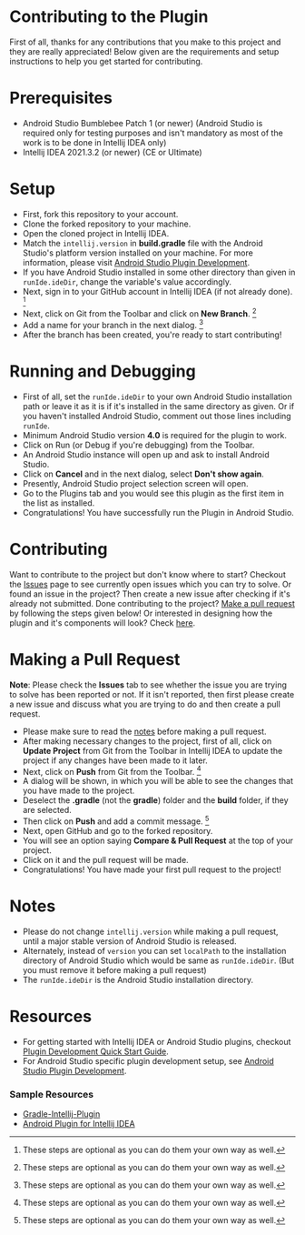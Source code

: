# Contributing to the Plugin
First of all, thanks for any contributions that you make to this project and they are really appreciated! Below given are the requirements and setup instructions to help you get started for contributing.

# Prerequisites
- Android Studio Bumblebee Patch 1 (or newer) (Android Studio is required only for testing purposes and isn't mandatory as most of the work is to be done in Intellij IDEA only)
- Intellij IDEA 2021.3.2 (or newer) (CE or Ultimate)

# Setup
- First, fork this repository to your account.
- Clone the forked repository to your machine.
- Open the cloned project in Intellij IDEA.
- Match the `intellij.version` in **build.gradle** file with the Android Studio's platform version installed on your machine. For more information, please visit [Android Studio Plugin Development](https://plugins.jetbrains.com/docs/intellij/android-studio.html).
- If you have Android Studio installed in some other directory than given in `runIde.ideDir`, change the variable's value accordingly.
- Next, sign in to your GitHub account in Intellij IDEA (if not already done). [^1]
- Next, click on Git from the Toolbar and click on **New Branch**. [^1]
- Add a name for your branch in the next dialog. [^1]
- After the branch has been created, you're ready to start contributing!

# Running and Debugging
- First of all, set the `runIde.ideDir` to your own Android Studio installation path or leave it as it is if it's installed in the same directory as given. Or if you haven't installed Android Studio, comment out those lines including `runIde`.
- Minimum Android Studio version **4.0** is required for the plugin to work.
- Click on Run (or Debug if you're debugging) from the Toolbar.
- An Android Studio instance will open up and ask to install Android Studio.
- Click on **Cancel** and in the next dialog, select **Don't show again**.
- Presently, Android Studio project selection screen will open.
- Go to the Plugins tab and you would see this plugin as the first item in the list as installed.
- Congratulations! You have successfully run the Plugin in Android Studio.

# Contributing
Want to contribute to the project but don't know where to start? Checkout the [Issues](https://github.com/RivanParmar/Android-Studio-Visual-Scripting-Plugin/issues) page to see currently open issues which you can try to solve. Or found an issue in the project? Then create a new issue after checking if it's already not submitted. Done contributing to the project? [Make a pull request](https://github.com/RivanParmar/Android-Studio-Visual-Scripting-Plugin/edit/master/CONTRIBUTING.md#making-a-pull-request) by following the steps given below!
Or interested in designing how the plugin and it's components will look? Check [here](https://github.com/RivanParmar/Android-Studio-Visual-Scripting-Plugin#editor-design).

# Making a Pull Request
**Note**: Please check the **Issues** tab to see whether the issue you are trying to solve has been reported or not. If it isn't reported, then first please create a new issue and discuss what you are trying to do and then create a pull request.
- Please make sure to read the [notes](https://github.com/RivanParmar/Android-Studio-Visual-Scripting-Plugin/edit/master/CONTRIBUTING.md#notes) before making a pull request.
- After making necessary changes to the project, first of all, click on **Update Project** from Git from the Toolbar in Intellij IDEA to update the project if any changes have been made to it later.
- Next, click on **Push** from Git from the Toolbar. [^1]
- A dialog will be shown, in which you will be able to see the changes that you have made to the project.
- Deselect the **.gradle** (not the **gradle**) folder and the **build** folder, if they are selected.
- Then click on **Push** and add a commit message. [^1]
- Next, open GitHub and go to the forked repository.
- You will see an option saying **Compare & Pull Request** at the top of your project.
- Click on it and the pull request will be made.
- Congratulations! You have made your first pull request to the project!

# Notes
- Please do not change `intellij.version` while making a pull request, until a major stable version of Android Studio is released.
- Alternately, instead of `version` you can set `localPath` to the installation directory of Android Studio which would be same as `runIde.ideDir`. (But you must remove it before making a pull request)
- The `runIde.ideDir` is the Android Studio installation directory.

# Resources
- For getting started with Intellij IDEA or Android Studio plugins, checkout [Plugin Development Quick Start Guide](https://plugins.jetbrains.com/docs/intellij/basics.html).
- For Android Studio specific plugin development setup, see [Android Studio Plugin Development](https://plugins.jetbrains.com/docs/intellij/android-studio.html).
### Sample Resources
- [Gradle-Intellij-Plugin](https://github.com/JetBrains/gradle-intellij-plugin)
- [Android Plugin for Intellij IDEA](https://github.com/JetBrains/android)

[^1]: These steps are optional as you can do them your own way as well.
